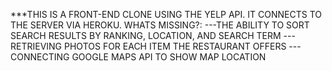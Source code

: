 ***THIS IS A FRONT-END CLONE USING THE YELP API. IT CONNECTS TO THE SERVER VIA HEROKU.
WHATS MISSING?: 
 ---THE ABILITY TO SORT SEARCH RESULTS BY RANKING, LOCATION, AND SEARCH TERM
 ---RETRIEVING PHOTOS FOR EACH ITEM THE RESTAURANT OFFERS
 ---CONNECTING GOOGLE MAPS API TO SHOW MAP LOCATION
